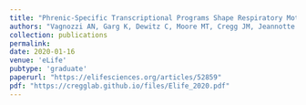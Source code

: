 ```yaml
---
title: "Phrenic-Specific Transcriptional Programs Shape Respiratory Motor Output"
authors: "Vagnozzi AN, Garg K, Dewitz C, Moore MT, Cregg JM, Jeannotte L, Zampieri N, Landmesser LT, Philippidou P"
collection: publications
permalink:
date: 2020-01-16
venue: 'eLife'
pubtype: 'graduate'
paperurl: "https://elifesciences.org/articles/52859"
pdf: "https://cregglab.github.io/files/Elife_2020.pdf"
---
```

